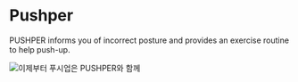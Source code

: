 # Pushper
PUSHPER informs you of incorrect posture and provides an exercise routine to help push-up.


![이제부터 푸시업은 PUSHPER와 함께](https://user-images.githubusercontent.com/67684178/145442068-7520ba4e-f900-441e-ac3e-ed65ad5e27cb.png)
